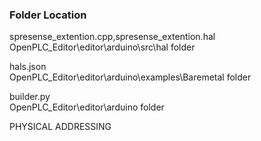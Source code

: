 ### Folder Location
spresense_extention.cpp,spresense_extention.hal  
OpenPLC_Editor\editor\arduino\src\hal folder  
  
hals.json  
OpenPLC_Editor\editor\arduino\examples\Baremetal folder  
  
builder.py  
OpenPLC_Editor\editor\arduino folder  
  
PHYSICAL ADDRESSING  
